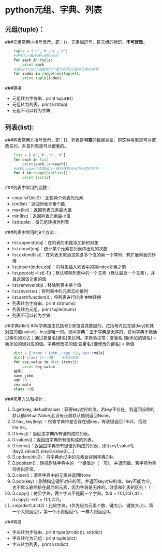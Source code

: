 # python元组、字典、列表

## 元组(tuple)：
###元组常用小括号表示，即：()，元素加逗号，是元组的标识，**不可修改**。

```python
    tuple = ('a','b','c','d') 
    #使用for循环进行遍历元组
    for each in tuple:
        print each
    #通过range()函数和for循环获取元组内元素的序号
    for index in range(len(tuple)): 
        print tuple[index]
```
###转换
- 元组转为字符串，print tup.__str__()
- 元组转为列表，print list(tup)
- 元组不可以转为字典


## 列表(list):
###列表常用方括号表示，即：[]，列表是**可变**的数据类型，即这种类型是可以被改变的，并且列表是可以嵌套的。

```python
    list = ['a','b','c','d']
    for each in list
        print(each,len(each))
    #通过range()函数和for循环获取元组内元素的序号
    for i in range(len(list)): 
        print list[i]
```
###列表中常用的函数：
 - cmp(list1,list2)：比较两个列表的元素 　　
 - len(list)：返回列表元素个数
 - max(list)：返回列表元素最大值 　
 - min(list)：返回列表元素最小值 　　
 - list(tuple)：将元组转换为列表

###列表中常用的9个方法：

 - list.append(obj)：在列表的末尾添加新的对象 　　
 - list.count(obj)：统计某个元素在列表中出现的次数
 - list.extend(list)：在列表末尾添加包含多个值的另一个序列，有扩展列表的作用
 - list.insert(index,obj)：将对象插入列表中的第index元素之前
 - list.pop(obj=list[-1])：默认移除列表中的一个元素（默认最后一个元素），并且返回该元素的值 
 - list.remove(obj)：移除列表中某个值 　　
 - list.reverse()：将列表中的元素反向排列
 - list.sort(function())：将列表进行排序
###转换
- 列表转为字符串，print str(nums)
- 列表转为元组，print tuple(nums)
- 列表不可以转为字典

##字典(dict)
###字典是由花括号{}来包含其数据的，花括号内包含键(key)和其对应的值(value)，key是唯一的。访问字典：由于字典是无序的，访问字典不能通过索引的方式；通过变量名[键名]来访问。字典添加项：变量名:[新添加的键名] = 新添加的键对应的值。字典修改项的值:变量名:[要修改的键名] = 新值
```python
    dict = {'name':'john','age':20,'sex':male}
    dict['class']='一班'   #添加班级
    for key,value in dict.items():
        print key,value
    结果：
    name john
    age 20
    sex male
    class 一班
```

###常用方法和操作：

1. D.get(key, defualtValue)：获得key对应的值，若key不存在，则返回设置的默认值defualtValue,若没有设置默认值则返回None。
2. D.has_key(key) ：检查字典中是否存在键key，有该键返回TRUE，否则FALSE。
3. D.keys()：返回由字典所有键构成的列表。 
4. D.values()：返回由字典所有值构成的列表。
5. D.items()：返回由字典所有键值对构成的列表，即[(key1,value1),(key2,value2),(key3,value3),...]
6. D.update(dic2)：将字典dic2中的元素合并到字典D中。
7. D.popitem()：随机删除字典中的一个键值对（一项），并返回值。若字典为空则抛出异常。
8. D.clear()：清空字典中的元素并返回None
9. D.pop(key)：删除指定键所对应的项，并返回key对应的值。key不能为空，也不默认删除排在最后的元素，因为字典是无序的，注意和列表的区别！！！
10. D.copy()：拷贝字典，两个字典不是同一个字典。如d = {1:1,2:2},d1 = d.copy() ->d1 = {1:1,2:2}。
11. cmp(dict1,dict2)：比较字典，(优先级为元素个数、键大小、键值大小)，第一个大则返回1，第一个小则返回-1，一样大则返回0。

###转换
- 字典转为字符串，print type(str(dict)), str(dict)
- 字典转化为元组：print tuple(dict)
- 字典转为列表，print list(dict)

